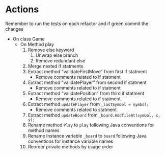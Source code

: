 # Actions

Remember to run the tests on each refactor and if green commit the changes

- On class Game
    - On Method play
        1. Remove else keyword
            1. Unwrap else branch
            2. Remove redundant else
        2. Merge nested if statments
        3. Extract method "validateFirstMove" from first if statment
            - Remove comments related to if statment
        4. Extract method "validatePlayer" from second if statment
            - Remove comments related to if statment
        5. Extract method "validatePosition" from third if statment
            - Remove comments related to if statment
        6. Extract method `updatePlayer` from `_lastSymbol = symbol;`
            - Remove comments related to statment
        7. Extract method `updateBoard` from `_board.AddTileAt(symbol, x, y);`
        8. Rename method `Play` to `play` following Java conventions for method names
        9. Rename instance variable `_board` to `board` following Java conventions for instance variable names
        10. Reorder private methods by usage order
